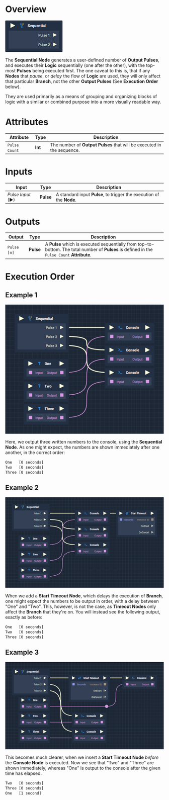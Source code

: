 # Overview

![](../../.gitbook/assets/node-sequential.png)

The **Sequential Node** generates a user-defined number of **Output Pulses**, and executes their **Logic** sequentially (one after the other), with the top-most **Pulses** being executed first. The one caveat to this is, that if any **Nodes** that *pause*, or *delay* the flow of **Logic** are used, they will only affect that particular **Branch**, not the other **Output Pulses** (See **Execution Order** below).

They are used primarily as a means of grouping and organizing blocks of logic with a similar or combined purpose into a more visually readable way.

# Attributes

|Attribute|Type|Description|
|---|---|---|
|`Pulse Count`|**Int**|The number of **Output Pulses** that will be executed in the sequence.|

# Inputs

|Input|Type|Description|
|---|---|---|
|*Pulse Input* (►)|**Pulse**|A standard input **Pulse**, to trigger the execution of the **Node**.|

# Outputs

|Output|Type|Description|
|---|---|---|
|`Pulse [n]`|**Pulse**|A **Pulse** which is executed sequentially from top-to-bottom. The total number of **Pulses** is defined in the `Pulse Count` **Attribute**.|

# Execution Order

## Example 1

![](../../.gitbook/assets/sequential-execution-order-normal.png)

Here, we output three written numbers to the console, using the **Sequential Node**. As one might expect, the numbers are shown immediately after one another, in the correct order:

```text
One   [0 seconds]
Two   [0 seconds]
Three [0 seconds]
```

## Example 2

![](../../.gitbook/assets/sequential-execution-order-timeout-01.png)

When we add a **Start Timeout Node**, which delays the execution of **Branch**, one might expect the numbers to be output in order, with a delay between "One" and "Two". This, however, is not the case, as **Timeout Nodes** only affect the **Branch** that they're on. You will instead see the following output, exactly as before:

```text
One   [0 seconds]
Two   [0 seconds]
Three [0 seconds]
```

## Example 3

![](../../.gitbook/assets/sequential-execution-order-timeout-02.png)

This becomes much clearer, when we insert a **Start Timeout Node** *before* the **Console Node** is executed. Now we see that "Two" and "Three" are shown immediately, whereas "One" is output to the console after the given time has elapsed.

```text
Two   [0 seconds]
Three [0 seconds]
One   [1 second]
```